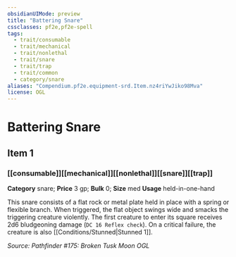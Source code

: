 ```yaml
---
obsidianUIMode: preview
title: "Battering Snare"
cssclasses: pf2e,pf2e-spell
tags:
  - trait/consumable
  - trait/mechanical
  - trait/nonlethal
  - trait/snare
  - trait/trap
  - trait/common
  - category/snare
aliases: "Compendium.pf2e.equipment-srd.Item.nz4riYwJiko98Mva"
license: OGL
---
```

# Battering Snare
## Item 1
### [[consumable]][[mechanical]][[nonlethal]][[snare]][[trap]]

**Category** snare; 
**Price** 3 gp; 
**Bulk** 0; **Size** med
**Usage** held-in-one-hand

This snare consists of a flat rock or metal plate held in place with a spring or flexible branch. When triggered, the flat object swings wide and smacks the triggering creature violently. The first creature to enter its square receives 2d6 bludgeoning damage (`DC 16 Reflex check`). On a critical failure, the creature is also [[Conditions/Stunned|Stunned 1]].

*Source: Pathfinder #175: Broken Tusk Moon*
*OGL*